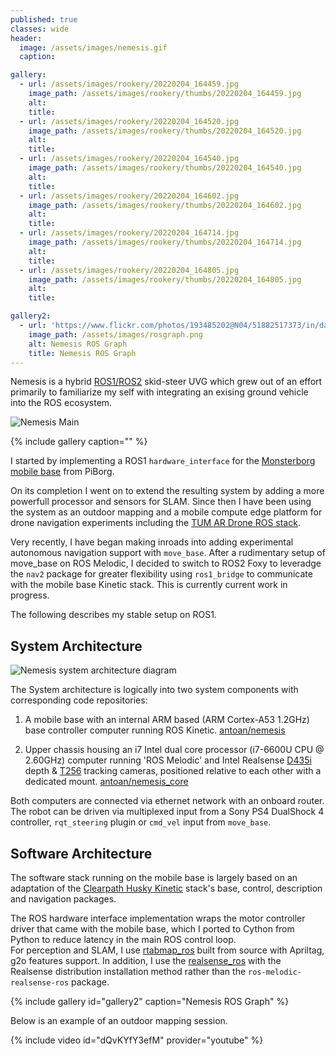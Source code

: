 ```yaml
---
published: true
classes: wide
header:
  image: /assets/images/nemesis.gif
  caption: 

gallery:
  - url: /assets/images/rookery/20220204_164459.jpg
    image_path: /assets/images/rookery/thumbs/20220204_164459.jpg
    alt: 
    title: 
  - url: /assets/images/rookery/20220204_164520.jpg
    image_path: /assets/images/rookery/thumbs/20220204_164520.jpg
    alt: 
    title: 
  - url: /assets/images/rookery/20220204_164540.jpg
    image_path: /assets/images/rookery/thumbs/20220204_164540.jpg
    alt: 
    title: 
  - url: /assets/images/rookery/20220204_164602.jpg
    image_path: /assets/images/rookery/thumbs/20220204_164602.jpg
    alt: 
    title: 
  - url: /assets/images/rookery/20220204_164714.jpg
    image_path: /assets/images/rookery/thumbs/20220204_164714.jpg
    alt: 
    title: 
  - url: /assets/images/rookery/20220204_164805.jpg
    image_path: /assets/images/rookery/thumbs/20220204_164805.jpg
    alt: 
    title: 

gallery2:
  - url: 'https://www.flickr.com/photos/193485202@N04/51882517373/in/dateposted/'
    image_path: /assets/images/rosgraph.png
    alt: Nemesis ROS Graph
    title: Nemesis ROS Graph 
---
```

Nemesis is a hybrid [ROS1/ROS2](https://www.ros.org/) skid-steer UVG which grew out of an effort primarily to familiarize my self with integrating an exising ground vehicle into the ROS ecosystem.

![Nemesis Main]({{site.baseurl}}/assets/images/nemesis-main-min.jpg)

{% include gallery caption="" %}

I started  by implementing a ROS1 `hardware_interface` for the [Monsterborg mobile base][monsterborg-base-site] from PiBorg.  

On its completion I went on to extend the resulting system by adding a more powerfull processor and sensors for SLAM. Since then I have been using the system as an outdoor mapping and a mobile compute edge platform for drone navigation experiments including the [TUM AR Drone ROS stack][tum-ar-drone-ros-wiki].

Very recently, I have began making inroads into adding experimental autonomous navigation support with `move_base`. After a rudimentary setup of move_base on ROS Melodic, I decided to switch to ROS2 Foxy to leveradge the `nav2` package for greater flexibility using `ros1_bridge` to communicate with the mobile base Kinetic stack.  This is currently current work in progress.

The following describes my stable setup on ROS1.

## System Architecture

![Nemesis system architecture diagram]({{site.baseurl}}/assets/images/nemesis_arch.jpg)

The System architecture is logically into two system components with corresponding code repositories:

1.  A mobile base with an internal ARM based (ARM Cortex-A53 1.2GHz) base controller computer running ROS Kinetic.
[antoan/nemesis][nemesis]

2.  Upper chassis housing an i7 Intel dual core processor (i7-6600U CPU @ 2.60GHz) computer running 'ROS Melodic' and Intel Realsense [D435i](https://www.intelrealsense.com/depth-camera-d435i/) depth & [T256](https://www.intelrealsense.com/tracking-camera-t265/) tracking cameras, positioned relative to each other with a dedicated mount. 
[antoan/nemesis_core][nemesis-core] 

Both computers are connected via ethernet network with an onboard router. The robot can be driven via multiplexed input from a Sony PS4 DualShock 4 controller, `rqt_steering` plugin or `cmd_vel` input from `move_base`.

## Software Architecture

The software stack running on the mobile base is largely based on an adaptation of the [Clearpath Husky Kinetic][husky-kinetic-github-branch] stack's base, control, description and navigation packages. 

The ROS hardware interface implementation wraps the motor controller driver that came with the mobile base, which I ported to Cython from Python to reduce latency in the main ROS control loop.  
For perception and SLAM, I use [rtabmap_ros][rtabmap-ros-wiki] built from source with Apriltag, g2o features support. In addition, I use the  [realsense_ros][realsense-ros-github] with the Realsense distribution installation method rather than the `ros-melodic-realsense-ros` package.

{% include gallery id="gallery2" caption="Nemesis ROS Graph" %}

Below is an example of an outdoor mapping session.

{% include video id="dQvKYfY3efM" provider="youtube" %}

[realsense-ros-github]: https://github.com/IntelRealSense/realsense-ros#method-2-the-realsense-distribution
[husky-kinetic-github-branch]: https://github.com/husky/husky/tree/kinetic-devel
[rtabmap-ros-wiki]: http://wiki.ros.org/rtabmap_ros
[nemesis-core]: https://github.com/antoan/nemesis_core
[nemesis]: https://github.com/antoan/nemesis
[tum-ar-drone-ros-wiki]: http://wiki.ros.org/tum_ardrone
[monsterborg-base-site]: https://www.piborg.org/robots-1/monsterborg
